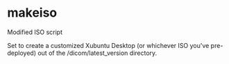 # makeiso
Modified ISO script

Set to create a customized Xubuntu Desktop (or whichever ISO you've pre-deployed) out of the /dicom/latest_version directory.
